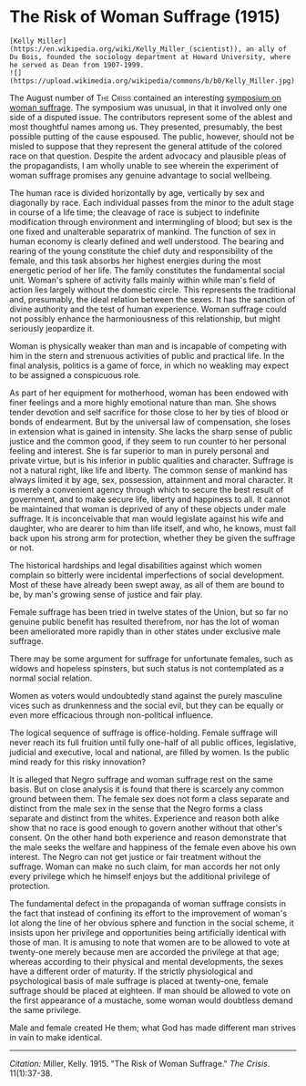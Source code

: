<!--
title:   The Risk of Woman Suffrage
author:  Miller, Kelly
journal: The Crisis
year:    1915
volume:  11
issue:   1
pages:   37-38
-->
# The Risk of Woman Suffrage (1915)

```{margin}
[Kelly Miller](https://en.wikipedia.org/wiki/Kelly_Miller_(scientist)), an ally of Du Bois, founded the sociology department at Howard University, where he served as Dean from 1907-1999.
![](https://upload.wikimedia.org/wikipedia/commons/b/b0/Kelly_Miller.jpg)
```

The August number of <span style="font-variant:small-caps;">The Crisis</span> contained an interesting [symposium on woman suffrage](https://www.dareyoufight.org/Sections/suffrage_symposium.html). The symposium was unusual, in that it involved only one side of a disputed issue. The contributors represent some of the ablest and most thoughtful names among us. They presented, presumably, the best possible putting of the cause espoused. The public, however, should not be misled to suppose that they represent the general attitude of the colored race on that question. Despite the ardent advocacy and plausible pleas of the propagandists, I am wholly unable to see wherein the experiment of woman suffrage promises any genuine advantage to social wellbeing.

The human race is divided horizontally by age, vertically by sex and diagonally by race. Each individual passes from the minor to the adult stage in course of a life time; the cleavage of race is subject to indefinite modification through environment and intermingling of blood; but sex is the one fixed and unalterable separatrix of mankind. The function of sex in human economy is clearly defined and well understood. The bearing and rearing of the young constitute the chief duty and responsibility of the female, and this task absorbs her highest energies during the most energetic period of her life. The family constitutes the fundamental social unit. Woman's sphere of activity falls mainly within while man's field of action lies largely without the domestic circle. This represents the traditional and, presumably, the ideal relation between the sexes. It has the sanction of divine authority and the test of human experience. Woman suffrage could not possibly enhance the harmoniousness of this relationship, but might seriously jeopardize it.

Woman is physically weaker than man and is incapable of competing with him in the stern and strenuous activities of public and practical life. In the final analysis, politics is a game of force, in which no weakling may expect to be assigned a conspicuous role.

As part of her equipment for motherhood, woman has been endowed with finer feelings and a more highly emotional nature than man. She shows tender devotion and self sacrifice for those close to her by ties of blood or bonds of endearment. But by the universal law of compensation, she loses in extension what is gained in intensity. She lacks the sharp sense of public justice and the common good, if they seem to run counter to her personal feeling and interest. She is far superior to man in purely personal and private virtue, but is his inferior in public qualities and character. Suffrage is not a natural right, like life and liberty. The common sense of mankind has always limited it by age, sex, possession, attainment and moral character. It is merely a convenient agency through which to secure the best result of government, and to make secure life, liberty and happiness to all. It cannot be maintained that woman is deprived of any of these objects under male suffrage. It is inconceivable that man would legislate against his wife and daughter, who are dearer to him than life itself, and who, he knows, must fall back upon his strong arm for protection, whether they be given the suffrage or not.

The historical hardships and legal disabilities against which women complain so bitterly were incidental imperfections of social development. Most of these have already been swept away, as all of them are bound to be, by man's growing sense of justice and fair play.

Female suffrage has been tried in twelve states of the Union, but so far no genuine public benefit has resulted therefrom, nor has the lot of woman been ameliorated more rapidly than in other states under exclusive male suffrage.

There may be some argument for suffrage for unfortunate females, such as widows and hopeless spinsters, but such status is not contemplated as a normal social relation.

Women as voters would undoubtedly stand against the purely masculine vices such as drunkenness and the social evil, but they can be equally or even more efficacious through non-political influence.

The logical sequence of suffrage is office-holding. Female suffrage will never reach its full fruition until fully one-half of all public offices, legislative, judicial and executive, local and national, are filled by women. Is the public mind ready for this risky innovation?

It is alleged that Negro suffrage and woman suffrage rest on the same basis. But on close analysis it is found that there is scarcely any common ground between them. The female sex does not form a class separate and distinct from the male sex in the sense that the Negro forms a class separate and distinct from the whites. Experience and reason both alike show that no race is good enough to govern another without that other's consent. On the other hand both experience and reason demonstrate that the male seeks the welfare and happiness of the female even above his own interest. The Negro can not get justice or fair treatment without the suffrage. Woman can make no such claim, for man accords her not only every privilege which he himself enjoys but the additional privilege of protection.

The fundamental defect in the propaganda of woman suffrage consists in the fact that instead of confining its effort to the improvement of woman's lot along the line of her obvious sphere and function in the social scheme, it insists upon her privilege and opportunities being artificially identical with those of man. It is amusing to note that women are to be allowed to vote at twenty-one merely because men are accorded the privilege at that age; whereas according to their physical and mental developments, the sexes have a different order of maturity. If the strictly physiological and psychological basis of male suffrage is placed at twenty-one, female suffrage should be placed at eighteen. If man should be allowed to vote on the first appearance of a mustache, some woman would doubtless demand the same privilege.

Male and female created He them; what God has made different man strives in vain to make identical.

____________________

*Citation:* Miller, Kelly. 1915. "The Risk of Woman Suffrage." *The Crisis*. 11(1):37-38.